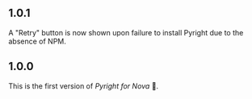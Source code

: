 ## 1.0.1
A "Retry" button is now shown upon failure to install Pyright due to the absence of NPM.

## 1.0.0
This is the first version of *Pyright for Nova* 🥳.
